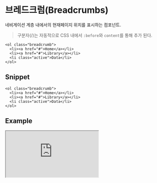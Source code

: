 <!--
{
    "id": 4208,
    "title": "브레드크럼(Breadcrumbs)",
    "outline": "네비게이션 계층 내에서의 현재페이지 위치를 표시하는 컴포넌트",
    "tags": ["widget", "component"],
    "order": [4, 2, 8],
    "thumbnail": "4.2.08.breadcrumbs.png"
}
-->

# 브레드크럼(Breadcrumbs)

네비게이션 계층 내에서의 현재페이지 위치를 표시하는 컴포넌트.

> 구분자(/)는 자동적으로 CSS 내에서 `:before`와 `content`를 통해 추가 된다.

```
<ol class="breadcrumb">
  <li><a href="#">Home</a></li>
  <li><a href="#">Library</a></li>
  <li class="active">Data</li>
</ol>
```

## Snippet
```
<ol class="breadcrumb">
  <li><a href="#">Home</a></li>
  <li><a href="#">Library</a></li>
  <li class="active">Data</li>
</ol>
```

## Example
<iframe class="jsbin-livecode" src="http://jsbin.com/IZuTiNO/latest/embed?html,output"></iframe>